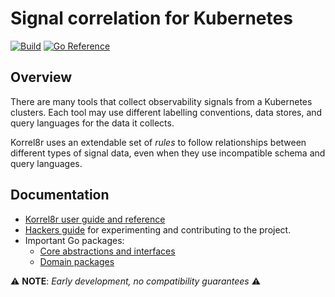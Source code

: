 # Signal correlation for Kubernetes

[![Build](https://github.com/korrel8r/korrel8r/actions/workflows/build.yml/badge.svg)](https://github.com/korrel8r/korrel8r/actions/workflows/build.yml)
[![Go Reference](https://pkg.go.dev/badge/github.com/korrel8r/korrel8r.svg)](https://pkg.go.dev/github.com/korrel8r/korrel8r)

## Overview

There are many tools that collect observability signals from a Kubernetes clusters.
Each tool may use different labelling conventions, data stores, and query languages for the data it collects. 

Korrel8r uses an extendable set of _rules_ to follow relationships between different types of signal data,
even when they use incompatible schema and query languages.

## Documentation

- [Korrel8r user guide and reference](https://korrel8r.github.io/korrel8r)
- [Hackers guide](./doc/HACKING.adoc) for experimenting and contributing to the project.
- Important Go packages:
  - [Core abstractions and interfaces](https://pkg.go.dev/github.com/korrel8r/korrel8r/pkg/korrel8r)
  - [Domain packages](https://pkg.go.dev/github.com/korrel8r/korrel8r/pkg/domains)

⚠️ **NOTE**: _Early development, no compatibility guarantees_ ⚠️

<!-- ❗NOTE❗ All documentation on this site uses asciidoc, exccept for this README. -->
<!-- This README is markdown to display properly on pkg.go.dev, for Go package documentation. -->
